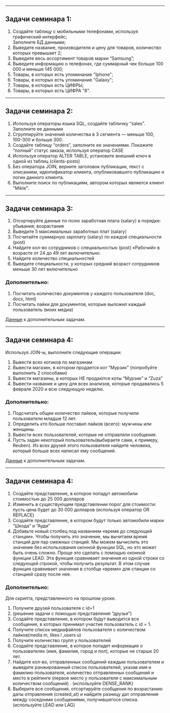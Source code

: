 _____________________________________________
## Задачи семинара 1:
1. Создайте таблицу с мобильными телефонами, используя графический интерфейс;  
Заполните БД данными;
2. Выведите название, производителя и цену для товаров, количество которых превышает 2;
3. Выведите весь ассортимент товаров марки “Samsung”;
4. Выведите информацию о телефонах, где суммарный чек больше 100 000 и меньше 145 000;
5. Товары, в которых есть упоминание "Iphone";
6. Товары, в которых есть упоминание "Galaxy";
7. Товары, в которых есть ЦИФРЫ;
8. Товары, в которых есть ЦИФРА "8".
_____________________________________________
## Задачи семинара 2:
1. Используя операторы языка SQL, создайте табличку “sales”. Заполните ее данными
2. Сгруппируйте значений количества в 3 сегмента — меньше 100, 100-300 и больше 300.
3. Создайте таблицу “orders”, заполните ее значениями. Покажите “полный” статус заказа, используя оператор CASE
4. Используя оператор ALTER TABLE, установите внешний ключ в одной из таблиц (clients-posts)
5. Без оператора JOIN, верните заголовок публикации, текст с описанием, идентификатор клиента, опубликовавшего публикацию и логин данного клиента.
6. Выполните поиск по публикациям, автором которых является клиент "Mikle".
_________________________________________________
## Задачи семинара 3:
1. Отсортируйте данные по полю заработная плата (salary) в порядке: убывания; возрастания
2. Выведите 5 максимальных заработных плат (salary)
3. Посчитайте суммарную зарплату (salary) по каждой специальности (роst)
4. Найдите кол-во сотрудников с специальностью (post) «Рабочий» в возрасте от 24 до 49 лет включительно.
5. Найдите количество специальностей
6. Выведите специальности, у которых средний возраст сотрудников меньше 30 лет включительно
### Дополнительно:
1. Посчитать количество документов у каждого пользователя (doc, docx, html)
2. Посчитать лайки для документов, которые выложил каждый пользователь (моих медиа)  
 
[Данные](https://pollen-attempt-4ac.notion.site/c448e32ae1344f22b1deae7f42c8b57f) к дополнительным задачам.
____________________________________________
## Задачи семинара 4:
Используя JOIN-ы, выполните следующие операции:
1. Вывести всех котиков по магазинам
2. Вывести магазин, в котором продается кот “Мурзик” (попробуйте выполнить 2 способами)
3. Вывести магазины, в которых НЕ продаются коты “Мурзик” и “Zuza”
4. Вывести название и цену для всех анализов, которые продавались 5 февраля 2020 и всю следующую неделю.
### Дополнительно:

1. Подсчитать общее количество лайков, которые получили пользователи младше 12 лет.
2. Определить кто больше поставил лайков (всего): мужчины или женщины.
3. Вывести всех пользователей, которые не отправляли сообщения.
4. Пусть задан некоторый пользователь(выбираете сами, к примеру, Reuben). Из всех друзей этого пользователя найдите человека, который больше всех написал ему сообщений.

[Данные](https://pollen-attempt-4ac.notion.site/c448e32ae1344f22b1deae7f42c8b57f) к дополнительным задачам.
____________________________________________
## Задачи семинара 4:
1. Создайте представление, в которое попадут автомобили стоимостью до 25 000 долларов
2. Изменить в существующем представлении порог для стоимости: пусть цена будет до 30 000 долларов (используя оператор OR REPLACE)
3. Создайте представление, в котором будут только автомобили марки “Шкода” и “Ауди”
4. Добавьте новый столбец под названием «время до следующей станции». Чтобы получить это значение, мы вычитаем время станций для пар смежных станций. 
  Мы можем вычислить это значение без использования оконной функции SQL, но это может быть очень сложно. Проще это сделать с помощью оконной функции LEAD. Эта функция сравнивает значения из одной строки со следующей строкой, чтобы получить результат. В этом случае функция сравнивает значения в столбце «время» для станции со станцией сразу после нее.
### Дополнительно:
Для скрипта, представленного на прошлом уроке.
1. Получите друзей пользователя с id=1
2. (решение задачи с помощью представления “друзья”)
3. Создайте представление, в котором будут выводится все сообщения, 
в которых принимал участие пользователь с id = 1.
4. Получите список медиафайлов пользователя с количеством лайков(media m, likes l ,users u)
5. Получите количество групп у пользователей
6. Создайте представление, в которое попадет информация о пользователях (имя, фамилия, город и пол), которые не старше 20 лет.
7. Найдите кол-во, отправленных сообщений каждым пользователем и выведите ранжированный список пользователей, указав имя и фамилию пользователя, количество отправленных сообщений и место в рейтинге (первое место у пользователя с максимальным количеством сообщений) . (используйте DENSE_RANK)
8. Выберите все сообщения, отсортируйте сообщения по возрастанию даты отправления (created_at) и найдите разницу дат отправления между соседними сообщениями, получившегося списка. (используйте LEAD или LAG)